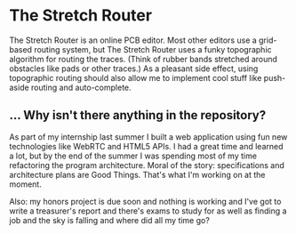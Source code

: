 The Stretch Router
==================

The Stretch Router is an online PCB editor. Most other editors use a grid-based routing system, but The Stretch 
Router uses a funky topographic algorithm for routing the traces. (Think of rubber bands stretched around obstacles
like pads or other traces.) As a pleasant side effect, using topographic routing should also allow me to implement 
cool stuff like push-aside routing and auto-complete. 

... Why isn't there anything in the repository?
-----------------------------------------------

As part of my internship last summer I built a web application using fun new technologies like WebRTC and HTML5 APIs. 
I had a great time and learned a lot, but by the end of the summer I was spending most of my time refactoring the 
program architecture. Moral of the story: specifications and architecture plans are Good Things. That's what I'm
working on at the moment.

Also: my honors project is due soon and nothing is working and I've got to write a treasurer's report and there's 
exams to study for as well as finding a job and the sky is falling and where did all my time go?
